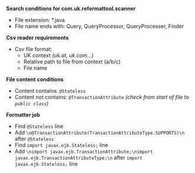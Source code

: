 **Search conditions for com.uk.reformattool.scanner**

- File extension: *.java
- File name ends with: Query, QueryProcessor, QueryProcesser, Finder

**Csv reader requirements**

- Csv file format:
    - UK context _(uk.at, uk.com...)_
    - Relative path to file from context (a/b/c)
    - File name

**File content conditions**

- Content contains: `@Stateless`
- Content not contains: `@TransactionAttribute` _(check from start of file to `public class`)_

**Formatter job**

- Find `@Stateless` line
- Add `\n@TransactionAttribute(TransactionAttributeType.SUPPORTS)\n` after `@Stateless`
- Find `import javax.ejb.Stateless;` line
- Add `\nimport javax.ejb.TransactionAttribute;\nimport javax.ejb.TransactionAttributeType;\n`
  after `import javax.ejb.Stateless;` line